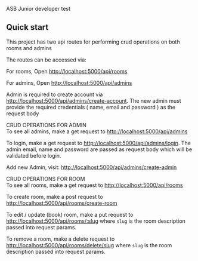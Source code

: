 <p>
ASB Junior developer test
</p>

## Quick start


This project has two api routes for performing crud operations on both rooms and  admins

The routes can be accessed via:

For rooms, Open [http://localhost:5000/api/rooms](http://localhost:5000/api/rooms)

For admins, Open [http://localhost:5000/api/admins](http://localhost:5000/api/admins)

Admin is required to create account via
[http://localhost:5000/api/admins/create-account](http://localhost:5000/api/admins/create-account). The new admin must provide the required credentials ( name, email and password ) as the request body 

CRUD OPERATIONS FOR ADMIN  
   To see all admins, make a get request to
   [http://localhost:5000/api/admins](http://localhost:5000/api/admins)
  
  To login, make a get request to
   [http://localhost:5000/api/admins/login](http://localhost:5000/api/admins/login). The admin email, name and password are passed as request body which will be validated before login.
   
   Add new Admin, visit:
   [http://localhost:5000/api/admins/create-admin](http://localhost:5000/api/admins/create-admin)


CRUD OPERATIONS FOR ROOM  
To see all rooms, make a get request to [http://localhost:5000/api/rooms](http://localhost:5000/api/rooms)

To create room, make a post request to  [http://localhost:5000/api/rooms/create-room](http://localhost:5000/api/rooms/create-room)

To edit / update (book) room, make a put request to  [http://localhost:5000/api/rooms/:slug](http://localhost:5000/api/rooms/slug)
where `slug` is the room description passed into request params.

To remove a room, make a delete request to  [http://localhost:5000/api/rooms/delete/slug](http://localhost:5000/api/rooms/delete/slug)
where `slug` is the room description passed into request params.
